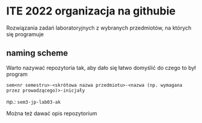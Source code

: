 # ITE 2022 organizacja na githubie

Rozwiązania zadań laboratoryjnych z wybranych przedmiotów, na których się programuje

## naming scheme

Warto nazywać repozytoria tak, aby dało się łatwo domyślić do czego to był program

`sem<nr semestru>-<skrótowa nazwa przedmiotu>-<nazwa (np. wymagana przez prowadzącego)>-inicjały`

np.: `sem3-jp-lab03-ak`

Można też dawać opis repozytorium
